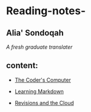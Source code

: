 # Reading-notes-


## Alia' Sondoqah
*A  fresh graduate translater*


## content:

- [The Coder's Computer](read1.md)

- [Learning Markdown](read2a.md)

- [Revisions and the Cloud](read2b.md)